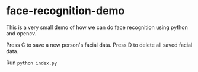 # face-recognition-demo
This is a very small demo of how we can do face recognition using python and opencv.

Press C to save a new person's facial data.
Press D to delete all saved facial data.

Run
`python index.py`
